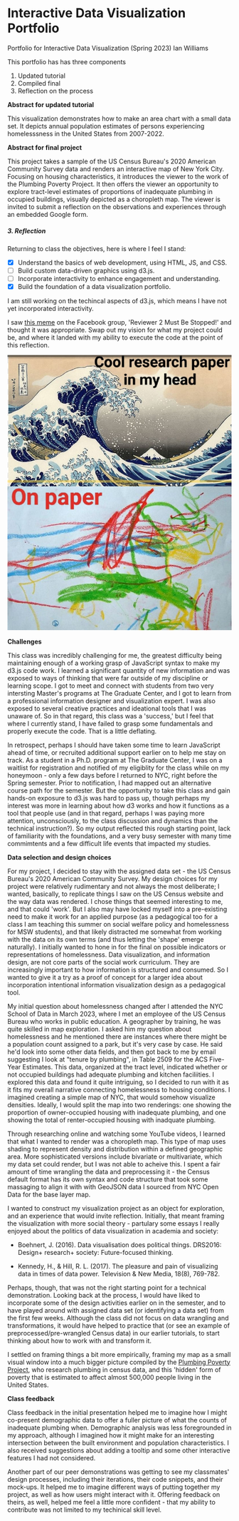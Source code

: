 # Interactive Data Visualization Portfolio
Portfolio for Interactive Data Visualization (Spring 2023)
Ian Williams

This portfolio has has three components

1. Updated tutorial
2. Compiled final
3. Reflection on the process

**Abstract for updated tutorial**

This visualization demonstrates how to make an area chart with a small data set. It depicts annual population estimates of persons experiencing homelesssness in the United States from 2007-2022.

**Abstract for final project**

This project takes a sample of the US Census Bureau's 2020 American Community Survey data and renders an interactive map of New York City. Focusing on housing characteristics, it introduces the viewer to the work of the Plumbing Poverty Project. It then offers the viewer an opportunity to explore tract-level estimates of proportions of inadequate plumbing in occupied buildings, visually depicted as a choropleth map. The viewer is invited to submit a reflection on the observations and experiences through an embedded Google form.

##### **3. Reflection**

Returning to class the objectives, here is where I feel I stand:

- [x] Understand the basics of web development, using HTML, JS, and CSS.
- [ ] Build custom data-driven graphics using d3.js.
- [ ] Incorporate interactivity to enhance engagement and understanding.
- [x] Build the foundation of a data visualization portfolio.

I am still working on the techincal aspects of d3.js, which means I have not yet incorporated interactivity.

I saw [this meme](https://www.facebook.com/photo/?fbid=139588109105085&set=gm.10160358566740469&idorvanity=71041660468) on the Facebook group, 'Reviewer 2 Must Be Stopped!' and thought it was appropriate. Swap out my vision for what my project could be, and where it landed with my ability to execute the code at the point of this reflection.

![Research meme](/data/r2_research_paper_meme.jpeg)

**Challenges**

This class was incredibly challenging for me, the greatest difficulty being maintaining enough of a working grasp of JavaScript syntax to make my d3.js code work. I learned a significant quantity of new information and was exposed to ways of thinking that were far outside of my discipline or learning scope.  I got to meet and connect with students from two very intersting Master's programs at The Graduate Center, and I got to learn from a professional information designer and visualization expert. I was also exposed to several creative practices and ideational tools that I was unaware of. So in that regard, this class was a 'success,' but I feel that where I currently stand, I have failed to grasp some fundamentals and properly execute the code. That is a little deflating.

In retrospect, perhaps I should have taken some time to learn JavaScript ahead of time, or recruited additional support earlier on to help me stay on track. As a student in a Ph.D. program at The Graduate Center, I was on a waitlist for registration and notified of my eligiblity for the class while on my honeymoon - only a few days before I returned to NYC, right before the Spring semester. Prior to notification, I had mapped out an alternative course path for the semester. But the opportunity to take this class and gain hands-on exposure to d3.js was hard to pass up, though perhaps my interest was more in learning about how d3 works and how it functions as a tool that people use (and in that regard, perhaps I was paying more attention, unconsciously, to the class discussion and dynamics than the technical instruction?). So my output reflected this rough starting point, lack of familiarity with the foundations, and a very busy semester with many time commimtents and a few difficult life events that impacted my studies.

**Data selection and design choices**

For my project, I decided to stay with the assigned data set - the US Census Bureau's 2020 American Community Survey. My design choices for my project were relatively rudimentary and not always the most deliberate; I wanted, basically, to replicate things I saw on the US Census website and the way data was rendered. I chose things that seemed interesting to me, and that could 'work'. But I also may have locked myself into a pre-existing need to make it work for an applied purpose (as a pedagogical too for a class I am teaching this summer on social welfare policy and homelessness for MSW students), and that likely distracted me somewhat from working with the data on its own terms (and thus letting the 'shape' emerge naturally). I initially wanted to hone in for the final on possible indicators or representations of homelessness. Data visualization, and information design, are not core parts of the social work curriculum. They are increasingly important to how information is structured and consumed. So I wanted to give it a try as a proof of concept for a larger idea about incorporation intentional information visualization design as a pedagogical tool.

My initial question about homelessness changed after I attended the NYC School of Data in March 2023, where I met an employee of the US Census Bureau who works in public education. A geographer by training, he was quite skilled in map exploration. I asked him my question about homelessness and he mentioned there are instances where there might be a population count assigned to a park, but it's very case by case. He said he'd look into some other data fields, and then got back to me by email suggesting I look at "tenure by plumbing", in Table 2509 for the ACS Five-Year Estimates. This data, organized at the tract level, indicated whether or not occupied buildings had adequate plumbing and kitchen faciliities. I explored this data and found it quite intriguing, so I decided to run with it as it fits my overall narrative connecting homelessness to housing conditions. I imagined creating a simple map of NYC, that would somehow visualize densities. Ideally, I would split the map into two renderings: one showing the proportion of owner-occupied housing with inadequate plumbing, and one showing the total of renter-occupied housing with inadquate plumbing.

Through researching online and watching some YouTube videos, I learned that what I wanted to render was a choropleth map. This type of map uses shading to represent density and distribution within a defined geographic area. More sophisticated versions include bivariate or multivariate, which my data set could render, but I was not able to acheive this. I spent a fair amount of time wrangling the data and preprocessing it - the Census default format has its own syntax and code structure that took some massaging to align it with with GeoJSON data I sourced from NYC Open Data for the base layer map.

I wanted to construct my visualization project as an object for exploration, and an experience that would invite reflection. Initially, that meant framing the visualization with more social theory - partulary some essays I really enjoyed about the politics of data visualization in academia and society:

- Boehnert, J. (2016). Data visualisation does political things. DRS2016: Design+ research+ society: Future-focused thinking.

- Kennedy, H., & Hill, R. L. (2017). The pleasure and pain of visualizing data in times of data power. Television & New Media, 18(8), 769-782.

Perhaps, though, that was not the right starting point for a technical demonstration. Looking back at the process, I would have liked to incorporate some of the design activities earlier on in the semester, and to have played around with assigned data set (or identifying a data set) from the first few weeks. Although the class did not focus on data wrangling and transformations, it would have helped to practice that (or see an example of preprocessed/pre-wrangled Census data) in our earlier tutorials, to start thinking about how to work with and transform it.

I settled on framing things a bit more empirically, framing my map as a small visual window into a much bigger picture compiled by the [Plumbing Poverty Project](https://www.theguardian.com/us-news/2021/sep/27/water-almost-half-million-us-households-lack-indoor-plumbing), who research plumbing in census data, and this 'hidden' form of poverty that is estimated to affect almost 500,000 people living in the United States.

**Class feedback**

Class feedback in the initial presentation helped me to imagine how I might co-present demographic data to offer a fuller picture of what the counts of inadequate plumbing when. Demographic analysis was less foregrounded in my approach, although I imagined how it might make for an interesting intersection between the built environment and population characteristics. I also received suggestions about adding a tooltip and some other interactive features I had not considered.

Another part of our peer demonstrations was getting to see my classmates' design processes, including their iterations, their code snippets, and their mock-ups. It helped me to imagine different ways of putting together my project, as well as how users might interact with it. Offering feedback on theirs, as well, helped me feel a little more confident - that my ability to contribute was not limited to my techinical skill level.

